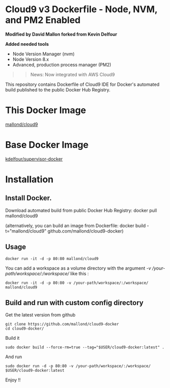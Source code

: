 Cloud9 v3 Dockerfile - Node, NVM, and PM2 Enabled
=============

**Modified by David Mallon forked from Kevin Delfour**

**Added needed tools**
- Node Version Manager (nvm)
- Node Version 8.x
- Advanced, production process manager (PM2)


>> News: Now integrated with AWS Cloud9 
 


This repository contains Dockerfile of Cloud9 IDE for Docker's automated build published to the public Docker Hub Registry.

# This Docker Image
[mallond/cloud9](https://registry.hub.docker.com/u/mallond/cloud9/)

# Base Docker Image
[kdelfour/supervisor-docker](https://registry.hub.docker.com/u/kdelfour/supervisor-docker/)

# Installation

## Install Docker.

Download automated build from public Docker Hub Registry: docker pull mallond/cloud9

(alternatively, you can build an image from Dockerfile: docker build -t="mallond/cloud9" github.com/mallond/cloud9-docker)

## Usage

    docker run -it -d -p 80:80 mallond/cloud9
    
You can add a workspace as a volume directory with the argument *-v /your-path/workspace/:/workspace/* like this :

    docker run -it -d -p 80:80 -v /your-path/workspace/:/workspace/ mallond/cloud9
    
## Build and run with custom config directory

Get the latest version from github

    git clone https://github.com/mallond/cloud9-docker
    cd cloud9-docker/

Build it

    sudo docker build --force-rm=true --tag="$USER/cloud9-docker:latest" .
    
And run

    sudo docker run -d -p 80:80 -v /your-path/workspace/:/workspace/ $USER/cloud9-docker:latest
    
Enjoy !!    
